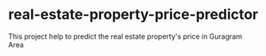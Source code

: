 real-estate-property-price-predictor
==============================

This project help to predict the real estate property's price in Guragram Area